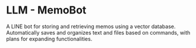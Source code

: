 # LLM - MemoBot

A LINE bot for storing and retrieving memos using a vector database. Automatically saves and organizes text and files based on commands, with plans for expanding functionalities.
